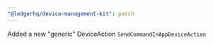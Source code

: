 ```yaml
---
"@ledgerhq/device-management-kit": patch
---
```


Added a new "generic" DeviceAction `SendCommandInAppDeviceAction`
